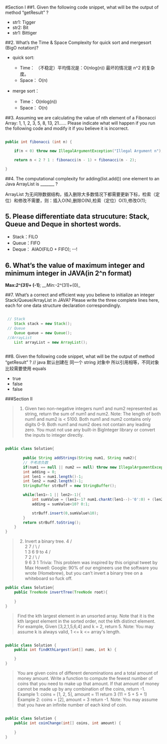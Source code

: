 #Section I
##1. Given the following code snippet, what will be the output of method “getResult” ?
- str1:  Tigger
- str2:  Bit
- str1:  Bittiger

##2. What’s the Time & Space Complexity for quick sort and mergesort (BigO notation)?
- quick sort:
	- Time：
		（不稳定）平均情况是：O(nlog(n)) 最坏的情况是 n^2 的复杂度。
	- Space：
		O(n)

- merge sort：
	- Time：
		O(nlog(n))
	- Space：
		O(n)

##3. Assuming we are calculating the value of nth element of a Fibonacci Array: 1, 1, 2, 3, 5, 8, 13, 21...... Please indicate what will happen if you run the following code and modify it if you believe it is incorrect.

```java

public int fibonacci (int n) {

	if(n < 0) throw new IllegalArgumentException("Illegal Argument n");

	return n < 2 ? 1 : fibonacci(n - 1) + fibonacci(n - 2);

}

```

##4. The computational complexity for adding(list.add()) one element to an Java ArrayList is _______ ? 	

ArrayList 为无间隙数据结构，插入删除大多数情况下都需要更新下标，检索（定位）和修改不需要，则：插入O(N),删除O(N),检索（定位）O(1),修改O(1);

## 5. Please differentiate data strucuture: Stack, Queue and Deque in shortest words. 

- Stack：FILO  
- Queue：FIFO 
- Deque： AIAO(FILO + FIFO); --!

## 6. What’s the value of maximum integer and minimum integer in JAVA(in 2^n format)
 
__Max:_2^(31)_+ (-1)___; __Min:_-2^(31)_+_(0)_

##7. What’s a correct and efficient way you believe to initialize an integer Stack/Queue/ArrayList in JAVA? Please write the three complete lines here, each for one data structure declaration correspondingly.
```java

 // Stack
    Stack stack = new Stack();
 // Queue
    Queue queue = new Queue();
 //ArrayList
    List arrayList = new ArrayList();
    
```

##8. Given the following code snippet, what will be the output of method “getResult” ?
// java 默认创建在 同一个 string 对象中 所以引用相等，不同对象比较需要使用 equals
- true
- false
- false

###Section II
> 1. Given two non-negative integers num1 and num2 represented as string, return the sum of num1 and num2.
Note:
The length of both num1 and num2 is < 5100.
Both num1 and num2 contains only digits 0-9.
Both num1 and num2 does not contain any leading zero.
You must not use any built-in BigInteger library or convert the inputs to integer directly.

```java

public class Solution{
    
	    public String addStrings(String num1, String num2){
        // 不考虑负数
        if(num1 == null || num2 == null) throw new IllegalArgumentException("Illegal Argument : has null！");
        int adding = 0;
        int len1 = num1.length()-1;
        int len2 = num2.length()-1;
        StringBuffer strBuff = new StringBuffer();

        while(len1>-1 || len2>-1){
            int sumValue = (len1>-1? num1.charAt(len1--)-'0':0) + (len2>-1? num2.charAt(len2--)-'0':0) + adding;
            adding = sumValue<10? 0:1;

            strBuff.insert(0,sumValue%10);
        }
        return strBuff.toString();
    }
}

```

>2. Invert a binary tree.
>    4
   /   \
  2     7
 / \   / \
1   3 6   9
to
>    4
   /   \
  7     2
 / \   / \
9   6 3   1
Trivia:
This problem was inspired by this original tweet by Max Howell:
Google: 90% of our engineers use the software you wrote (Homebrew), but you can’t invert a binary tree on a whiteboard so fuck off.

```java
public class Solution{
    public TreeNode invertTree(TreeNode root){
    
    }
}


```

>Find the kth largest element in an unsorted array. Note that it is the kth largest element in the sorted order, not the kth distinct element.
For example,
Given [3,2,1,5,6,4] and k = 2, return 5.
Note:
You may assume k is always valid, 1 <=  k <=  array's length.

```java

public class Solution {
    public int findKthLargest(int[] nums, int k) {

    }
}


```

>You are given coins of different denominations and a total amount of money amount. Write a function to compute the fewest number of coins that you need to make up that amount. If that amount of money cannot be made up by any combination of the coins, return -1.
Example 1:
coins = [1, 2, 5], amount = 11
return 3 (11 = 5 + 5 + 1)
Example 2:
coins = [2], amount = 3
return -1.
Note:
You may assume that you have an infinite number of each kind of coin. 

```java

public class Solution {
    public int coinChange(int[] coins, int amount) {
                
    }
}

```


